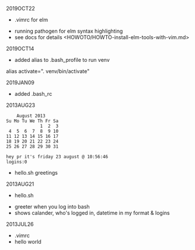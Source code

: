 2019OCT22
* .vimrc for elm 
- running pathogen for elm syntax highlighting
- see docs for details
   <HOWOTO/HOWTO-install-elm-tools-with-vim.md>


2019OCT14
* added alias to .bash_profile to run venv

 alias activate=". venv/bin/activate"


2019JAN09
* added .bash_rc

2013AUG23

        August 2013       
    Su Mo Tu We Th Fr Sa  
                 1  2  3  
     4  5  6  7  8  9 10  
    11 12 13 14 15 16 17  
    18 19 20 21 22 23 24  
    25 26 27 28 29 30 31  
                      
    hey pr it's friday 23 august @ 10:56:46
    logins:0

* hello.sh greetings

2013AUG21
* hello.sh
- greeter when you log into bash
- shows calander, who's logged in, datetime in my format & logins

2013JUL26
* .vimrc
* hello world
